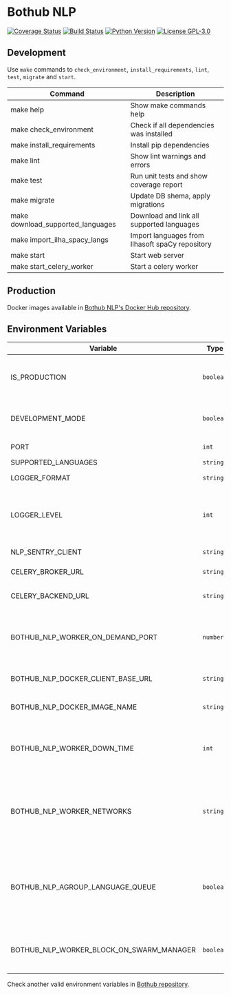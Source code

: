 # Bothub NLP

[![Coverage Status](https://coveralls.io/repos/github/Ilhasoft/bothub-nlp/badge.svg?branch=master)](https://coveralls.io/github/Ilhasoft/bothub-nlp?branch=master) [![Build Status](https://travis-ci.org/Ilhasoft/bothub-nlp.svg?branch=master)](https://travis-ci.org/Ilhasoft/bothub-nlp) [![Python Version](https://img.shields.io/badge/python-3.6-blue.svg)](https://www.python.org/) [![License GPL-3.0](https://img.shields.io/badge/license-%20AGPL--3.0-yellow.svg)](https://github.com/Ilhasoft/bothub-nlp/blob/refactor/LICENSE)


## Development

Use `make` commands to `check_environment`, `install_requirements`, `lint`, `test`, `migrate` and `start`.

| Command | Description |
|--|--|
| make help | Show make commands help
| make check_environment | Check if all dependencies was installed
| make install_requirements | Install pip dependencies
| make lint | Show lint warnings and errors
| make test | Run unit tests and show coverage report
| make migrate | Update DB shema, apply migrations
| make download_supported_languages | Download and link all supported languages
| make import_ilha_spacy_langs | Import languages from Ilhasoft spaCy repository
| make start | Start web server
| make start_celery_worker | Start a celery worker

## Production

Docker images available in [Bothub NLP's Docker Hub repository](https://hub.docker.com/r/ilha/bothub-nlp/).


## Environment Variables

| Variable | Type | Default | Description |
|--|--|--|--|
| IS_PRODUCTION | `boolean` | `false` | Use `true` to force pipenv use system envoriment.
| DEVELOPMENT_MODE | `boolean` | `DEBUG` value | When `true`, tornado's autoreload is enabled.
| PORT | `int` | `2657` | Port to run web server.
| SUPPORTED_LANGUAGES | `string` | In development mode: `en|pt` | Set supported languages. Separe languages using `|`. You can set location follow the format: [LANGUAGE_CODE]:[LANGUAGE_LOCATION].
| LOGGER_FORMAT | `string` | `%(asctime)s - %(name)s - %(levelname)s - %(message)s` | Logger format.
| LOGGER_LEVEL | `int` | DEBUG = `10` | Logger level, use logging (Python Package) pattern.
| NLP_SENTRY_CLIENT | `string` | empty | Sentry Client URL
| CELERY_BROKER_URL | `string` | `redis://localhost:6379/0` | Celery Broker URL
| CELERY_BACKEND_URL | `string` | The `CELERY_BROKER_URL` value | Celery Backend URL
| BOTHUB_NLP_WORKER_ON_DEMAND_PORT | `number` | `2658` | Port to expose Celery Worker on Demand API service.
| BOTHUB_NLP_DOCKER_CLIENT_BASE_URL | `string` | `unix://var/run/docker.sock` | Docker client API endpoint.
| BOTHUB_NLP_DOCKER_IMAGE_NAME | `string` | `ilha/bothub-nlp` | Bothub NLP image name.
| BOTHUB_NLP_WORKER_DOWN_TIME | `int` | `10` | Down worker after [x] minutes without interaction.
| BOTHUB_NLP_WORKER_NETWORKS | `string` | `bothub-nlp` | Docker networks should be separated per `,` to connect worker service.
| BOTHUB_NLP_AGROUP_LANGUAGE_QUEUE | `boolean` | `true` | Agroup language celery queue, if `true` there will be only one queue per language.
| BOTHUB_NLP_WORKER_BLOCK_ON_SWARM_MANAGER | `boolean` | `true` | Block WOD up containers in swarm manager.

Check another valid environment variables in [Bothub repository](https://github.com/Ilhasoft/bothub-engine).
